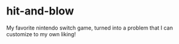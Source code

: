 # hit-and-blow
My favorite nintendo switch game, turned into a problem that I can customize to my own liking!
